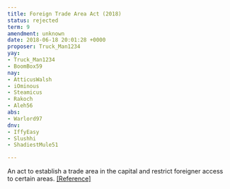 ```yaml
---
title: Foreign Trade Area Act (2018)
status: rejected
term: 9
amendment: unknown
date: 2018-06-18 20:01:28 +0000
proposer: Truck_Man1234
yay:
- Truck_Man1234
- BoomBox59
nay:
- AtticusWalsh
- iOminous
- Steamicus
- Rakoch
- Aleh56
abs:
- Warlord97
dnv:
- IffyEasy
- Slushhi
- ShadiestMule51

---
```

An act to establish a trade area in the capital and restrict foreigner access to certain areas. [\[Reference\]](https://docs.google.com/document/d/13pK6t3wVIq4rNTRJPf-nIO1qMnTs1y_m1j_9dVGoBMM/edit?usp=sharing)